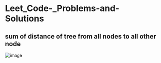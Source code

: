 # Leet_Code-_Problems-and-Solutions


## sum of distance of tree from all nodes to all other node 
![image](https://user-images.githubusercontent.com/32728058/132106607-3ce2abb2-67cf-4461-9d60-3a17f59142f6.png)



